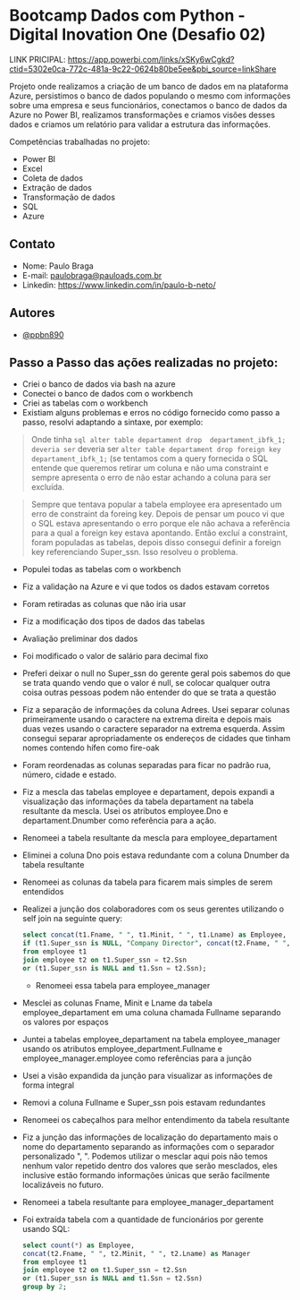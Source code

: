 # Bootcamp Dados com Python - Digital Inovation One (Desafio 02)

LINK PRICIPAL: https://app.powerbi.com/links/xSKy6wCgkd?ctid=5302e0ca-772c-481a-9c22-0624b80be5ee&pbi_source=linkShare

Projeto onde realizamos a criação de um banco de dados em na plataforma Azure, persistimos o banco de dados populando o mesmo com informações sobre uma empresa e seus funcionários, conectamos o banco de dados da Azure no Power BI, realizamos transformações e criamos visões desses dados e criamos um relatório para validar a estrutura das informações.

Competências trabalhadas no projeto:

- Power BI
- Excel
- Coleta de dados
- Extração de dados
- Transformação de dados
- SQL
- Azure

## Contato

- Nome: Paulo Braga
- E-mail: paulobraga@pauloads.com.br
- Linkedin: https://www.linkedin.com/in/paulo-b-neto/

## Autores

- [@ppbn890](https://github.com/ppbn890)

## Passo a Passo das ações realizadas no projeto:

- Criei o banco de dados via bash na azure
- Conectei o banco de dados com o workbench
- Criei as tabelas com o workbench
- Existiam alguns problemas e erros no código fornecido como passo a passo, resolvi adaptando a sintaxe, por exemplo:
	
> Onde tinha `sql alter table departament drop  departament_ibfk_1; deveria ser` deveria ser `alter table departament drop foreign key departament_ibfk_1;` (se tentamos com a query fornecida o SQL entende que queremos retirar um coluna e não uma constraint e sempre apresenta o erro de não estar achando a coluna para ser excluída.

> Sempre que tentava popular a tabela employee era apresentado um erro de constraint da foreing key. Depois de pensar um pouco vi que o SQL estava apresentando o erro porque ele não achava a referência para a qual a foreign key estava apontando. Então excluí a constraint, foram populadas as tabelas, depois disso consegui definir a foreign key referenciando Super_ssn. Isso resolveu o problema.

- Populei todas as tabelas com o workbench
- Fiz a validação na Azure e vi que todos os dados estavam corretos
- Foram retiradas as colunas que não iria usar
- Fiz a modificação dos tipos de dados das tabelas
- Avaliação preliminar dos dados
- Foi modificado o valor de salário para decimal fixo
- Preferi deixar o null no Super_ssn do gerente geral pois sabemos do que se trata quando vendo que o valor é null, se colocar qualquer outra coisa outras pessoas podem não entender do que se trata a questão
- Fiz a separação de informações da coluna Adrees. Usei separar colunas primeiramente usando o caractere na extrema direita e depois mais duas vezes usando o caractere separador na extrema esquerda. Assim consegui separar apropriadamente os endereços de cidades que tinham nomes contendo hífen como fire-oak
- Foram reordenadas as colunas separadas para ficar no padrão rua, número, cidade e estado.
- Fiz a mescla das tabelas employee e departament, depois expandi a visualização das informações da tabela departament na tabela resultante da mescla. Usei os atributos employee.Dno e departament.Dnumber como referência para a ação.
- Renomeei a tabela resultante da mescla para employee_departament
- Eliminei a coluna Dno pois estava redundante com a coluna Dnumber da tabela resultante
- Renomeei as colunas da tabela para ficarem mais simples de serem entendidos
- Realizei a junção dos colaboradores com os seus gerentes utilizando o self join na seguinte query:

	```sql
	select concat(t1.Fname, " ", t1.Minit, " ", t1.Lname) as Employee, 
	if (t1.Super_ssn is NULL, "Company Director", concat(t2.Fname, " ", t2.Minit, " ", t2.Lname)) as Manager
	from employee t1
	join employee t2 on t1.Super_ssn = t2.Ssn 
	or (t1.Super_ssn is NULL and t1.Ssn = t2.Ssn);
	```
	- Renomeei essa tabela para employee_manager

- Mesclei as colunas Fname, Minit e Lname  da tabela employee_departament em uma coluna chamada Fullname separando os valores por espaços
- Juntei a tabelas employee_departament na tabela employee_manager usando os atributos employee_department.Fullname e employee_manager.employee como referências para a junção
- Usei a visão expandida da junção para visualizar as informações de forma integral
- Removi a coluna Fullname e Super_ssn pois estavam redundantes
- Renomeei os cabeçalhos para melhor entendimento da tabela resultante
- Fiz a junção das informações de localização do departamento mais o nome do departamento separando as informações com o separador personalizado ", ". Podemos utilizar o mesclar aqui pois não temos nenhum valor repetido dentro dos valores que serão mesclados, eles inclusive estão formando informações únicas que serão facilmente localizáveis no futuro.
- Renomeei a tabela resultante para employee_manager_departament
- Foi extraída tabela com a quantidade de funcionários por gerente usando SQL:

	```sql
	select count(*) as Employee, 
	concat(t2.Fname, " ", t2.Minit, " ", t2.Lname) as Manager
	from employee t1
	join employee t2 on t1.Super_ssn = t2.Ssn 
	or (t1.Super_ssn is NULL and t1.Ssn = t2.Ssn)
	group by 2;
	```
